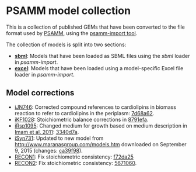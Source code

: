 PSAMM model collection
======================

This is a collection of published GEMs that have been converted to the file
format used by [PSAMM](https://github.com/zhanglab/psamm), using the
[psamm-import tool](https://github.com/zhanglab/psamm-import).

The collection of models is split into two sections:

- [**sbml**](sbml): Models that have been loaded as SBML files using the _sbml_
  loader in _psamm-import_.
- [**excel**](excel): Models that have been loaded using a model-specific Excel
  file loader in _psamm-import_.

Model corrections
-----------------

- [iJN746](sbml/iJN746): Corrected compound references to cardiolipins in biomass reaction
  to refer to cardiolipins in the periplasm:
  [7d68a62](https://github.com/zhanglab/psamm-model-collection/commit/7d68a6236faf5835229971cbc84cc2eab36ca1fa).
- [iKF1028](sbml/iKF1028): Stoichiometric balance corrections in
  [8791efa](https://github.com/zhanglab/psamm-model-collection/commit/8791efa58d0b01a06384b03ce11a6fcbc03fe8c3).
- [iRsp1095](sbml/iRsp1095): Changed medium for growth based on medium description in
  [Imam et al. 2011](https://doi.org/10.1186/1752-0509-5-116):
  [3340d7a](https://github.com/zhanglab/psamm-model-collection/commit/3340d7a476485a6e22f77a0561a803b4281d2615).
- [iSyn731](sbml/iSyn731): Updated to new model from http://www.maranasgroup.com/models.htm
  downloaded on September 9, 2015 (changes:
  [ca39f98](https://github.com/zhanglab/psamm-model-collection/commit/ca39f98172275718bdbc369c53015b71aec91e70)).
- [RECON1](sbml/RECON1): Fix stoichiometric consistency:
  [f72da25](https://github.com/zhanglab/psamm-model-collection/commit/f72da25d9a9e0e6ac319d3ebb566764bb1733cf5)
- [RECON2](sbml/recon2): Fix stoichiometric consistency:
  [5671060](https://github.com/zhanglab/psamm-model-collection/commit/5671060606674cec61141f71dbe0d9d545e149dc).
